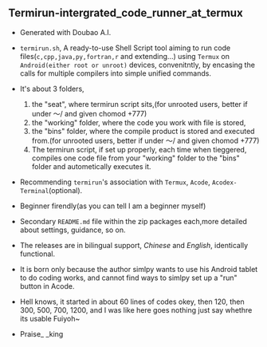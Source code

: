 ## Termirun-intergrated_code_runner_at_termux
- Generated with Doubao A.I.

- `termirun.sh`, A ready-to-use Shell Script tool aiming to run code files(`c,cpp,java,py,fortran,r` and extending...) using `Termux` on `Android(either root or unroot)` devices, convenitntly, by encasing the calls for multiple compilers into simple unified commands.

- It's about 3 folders,  
  1. the "seat", where termirun script sits,(for unrooted users, better if under ～/ and given chomod +777)
  2. the "working" folder, where the code you work with file is stored,
  3. the "bins" folder, where the compile product is stored and executed from.(for unrooted users, better if under ～/ and given chomod +777)
  4. The termirun script, if set up properly, each time when tieggered, compiles one code file from your "working" folder to the "bins" folder and autometically executes it.

- Recommending `termirun`'s association with `Termux`, `Acode`, `Acodex-Terminal`(optional).

- Beginner firendly(as you can tell I am a beginner myself)

- Secondary `README.md` file within the zip packages each,more detailed about settings, guidance, so on.
  
- The releases are in bilingual support, *Chinese* and *English*, identically functional.

- It is born only because the author simlpy wants to use his Android tablet to do coding works, and cannot find ways to simlpy set up a "run" button in Acode.

- Hell knows, it started in about 60 lines of codes okey, then 120, then 300, 500, 700, 1200, and I was like here goes nothing just say whethre its usable Fuiyoh~

- Praise_   _king
